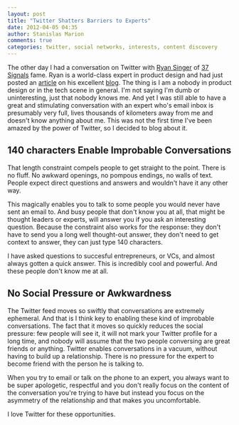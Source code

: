 ```yaml
---
layout: post
title: "Twitter Shatters Barriers to Experts"
date: 2012-04-05 04:35
author: Stanislas Marion
comments: true
categories: twitter, social networks, interests, content discovery
---
```


The other day I had a conversation on Twitter with [Ryan
Singer](http://twitter.com/#!/rjs) of [37 Signals](http://37signals.com)
fame. Ryan is a world-class expert in product design and had just posted an [article](http://feltpresence.com/articles/16-managing-product-development-by-integrating-around-concerns)
on his excellent [blog](http://feltpresence.com/). The thing is I am a
nobody in product design or in the tech scene in general. I'm not saying
I'm dumb or uninteresting, just that nobody knows me. And yet I was
still able to have a great and stimulating conversation with an expert
who's email inbox is presumably very full, lives thousands of kilometers
away from me and doesn't know anything about me. This was not the first
time I've been amazed by the power of Twitter, so I decided to blog about
it.

## 140 characters Enable Improbable Conversations

That length constraint compels people to get straight to the point.
There is no fluff. No awkward openings, no pompous endings, no walls of
text. People expect direct questions and answers and wouldn't have it any other
way.

This magically enables you to talk to some people you would never have sent an
email to. And busy people that don't know you at all, that might be
thought leaders or experts, will answer you if
you ask an interesting question. Because the constraint also works for
the response: they don't have to send you a long well thought-out answer,
they don't need to get context to answer, they can just type 140
characters.

I have asked questions to succesful entrepreneurs, or VCs, and almost
always gotten a quick answer. This is incredibly cool and powerful. And
these people don't know me at all.

## No Social Pressure or Awkwardness

The Twitter feed moves so swiftly that conversations are extremely
ephemeral. And that is I think key to enabling these kind of improbable
conversations. The fact that it moves so quickly reduces the social
pressure: few people will see it, it will not mark your Twitter profile
for a long time, and nobody will assume that the two people conversing
are great friends or anything. Twitter enables conversations in a
vacuum, without having to build up a relationship. There is no pressure
for the expert to become friend with the person he is talking to.

When you try to email or talk on the phone to an expert, you always want to be super apologetic,
respectful and you don't really focus on the content of the
conversation you're trying to have but instead you focus on the
asymmetry of the relationship and that makes you uncomfortable.

I love Twitter for these opportunities.


